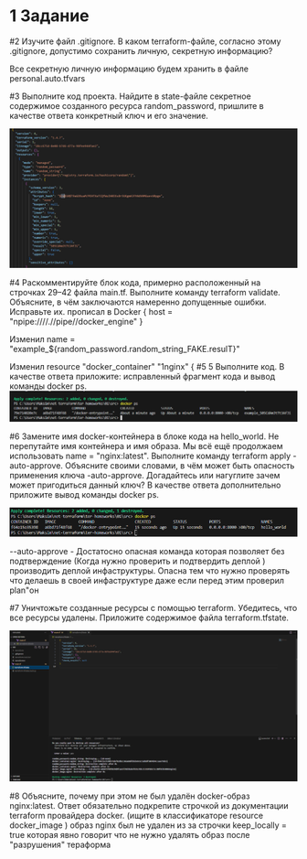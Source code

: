 # 1 Задание 

#2 Изучите файл .gitignore. В каком terraform-файле, согласно этому .gitignore, допустимо сохранить личную, секретную информацию?

Все секретную личную информацию будем хранить в файле personal.auto.tfvars

#3 Выполните код проекта. Найдите в state-файле секретное содержимое созданного ресурса random_password, пришлите в качестве ответа конкретный ключ и его значение.

![Секретный ключ](https://github.com/chinchanchonTom/devops-netology/blob/main/terraform%20secret%20key.png)

#4 Раскомментируйте блок кода, примерно расположенный на строчках 29–42 файла main.tf. Выполните команду terraform validate. Объясните, в чём заключаются намеренно допущенные ошибки. Исправьте их.
прописал в Docker {
 host = "npipe:////.//pipe//docker_engine"
}

Изменил 
name  = "example_${random_password.random_string_FAKE.resulT}"

Изменил 
resource "docker_container" "1nginx" {
#5 5 Выполните код. В качестве ответа приложите: исправленный фрагмент кода и вывод команды docker ps.
![Изменил имя ](https://github.com/chinchanchonTom/devops-netology/blob/main/running%20container%20%7Bsecret%7D.png)

#6 Замените имя docker-контейнера в блоке кода на hello_world. Не перепутайте имя контейнера и имя образа. Мы всё ещё продолжаем использовать name = "nginx:latest". Выполните команду terraform apply -auto-approve. Объясните своими словами, в чём может быть опасность применения ключа -auto-approve. Догадайтесь или нагуглите зачем может пригодиться данный ключ? В качестве ответа дополнительно приложите вывод команды docker ps.


![Изменил имя ](https://github.com/chinchanchonTom/devops-netology/blob/main/dcoker%20container%20change%20name.png)

--auto-approve - Достатосно опасная команда которая позволяет без подтверждение (Когда нужно проверить и подтвердить деплой ) производить деплой инфаструктуры. Опасна тем что нужно проверять что делаешь в своей инфаструктуре даже если перед этим проверил plan"он


#7 Уничтожьте созданные ресурсы с помощью terraform. Убедитесь, что все ресурсы удалены. Приложите содержимое файла terraform.tfstate.

![Изменил имя ](https://github.com/chinchanchonTom/devops-netology/blob/main/destroy%20all.png)

#8 Объясните, почему при этом не был удалён docker-образ nginx:latest. Ответ обязательно подкрепите строчкой из документации terraform провайдера docker. (ищите в классификаторе resource docker_image )
образ nginx был не удален из за строчки keep_locally = true которая явно говорит что не нужно удалять образ после "разрушения" тераформа  











